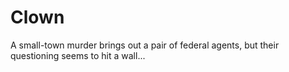 # Clown
A small-town murder brings out a pair of federal agents, but their questioning seems to hit a wall...
